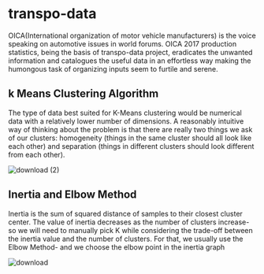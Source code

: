 # transpo-data
OICA(International organization of motor vehicle manufacturers) is the voice speaking 
on automotive issues in world forums. OICA 2017 production statistics, being the basis of transpo-data project, eradicates the 
unwanted information and catalogues the useful data in an effortless way making the 
humongous task of organizing inputs seem to furtile and serene.

## k Means Clustering Algorithm
The type of data best suited for K-Means clustering would be numerical data with a relatively lower number of dimensions. A reasonably intuitive way of thinking about the problem is that there are really two things we ask of our clusters: homogeneity (things in the same cluster should all look like each other) and separation (things in different clusters should look different from each other).

![download (2)](https://user-images.githubusercontent.com/92322030/137151607-22c5608c-bec5-40ef-a4ad-b6421c2b186d.png)

## Inertia and Elbow Method
Inertia is the sum of squared distance of samples to their closest cluster center. The value of inertia decreases as the number of clusters increase- so we will need to manually pick K while considering the trade-off between the inertia value and the number of clusters. For that, we usually use the Elbow Method- and we choose the elbow point in the inertia graph

![download](https://user-images.githubusercontent.com/92322030/137150915-75b68099-4723-4f41-84fe-23dfade11ede.png)
